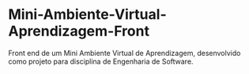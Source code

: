 # Mini-Ambiente-Virtual-Aprendizagem-Front
 Front end de um Mini Ambiente Virtual de Aprendizagem, desenvolvido como projeto para disciplina de Engenharia de Software.
